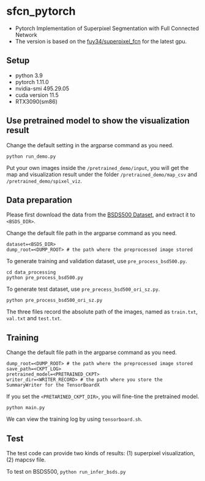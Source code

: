# sfcn_pytorch
- Pytorch Implementation of Superpixel Segmentation with Full Connected Network
- The version is based on the [fuy34/superpixel_fcn](https://github.com/fuy34/superpixel_fcn) for the latest gpu.

## Setup
- python 3.9
- pytorch 1.11.0
- nvidia-smi 495.29.05
- cuda version 11.5
- RTX3090(sm86)

## Use pretrained model to show the visualization result
Change the default setting in the argparse command as you need.
```
python run_demo.py
```
Put your own images inside the ```/pretrained_demo/input```, you will get the map and visualization result under the folder ```/pretrained_demo/map_csv``` and ```/pretrained_demo/spixel_viz```.

## Data preparation
Please first download the data from the [BSDS500 Dataset](http://www.eecs.berkeley.edu/Research/Projects/CS/vision/grouping/BSR/BSR_full.tgz), and extract it to ```<BSDS_DIR>```.

Change the default file path in the argparse command as you need.
```
dataset=<BSDS_DIR> 
dump_root=<DUMP_ROOT> # the path where the preprocessed image stored
```
To generate training and validation dataset, use ```pre_process_bsd500.py```.
```
cd data_processing
python pre_process_bsd500.py
```
To generate test dataset, use ```pre_precess_bsd500_ori_sz.py```.
```
python pre_process_bsd500_ori_sz.py
```
The three files record the absolute path of the images, named as ```train.txt```, ```val.txt``` and ```test.txt```.

## Training 
Change the default file path in the argparse command as you need.
``` 
dump_root=<DUMP_ROOT> # the path where the preprocessed image stored
save_path=<CKPT_LOG>
pretrained_model=<PRETRAINED_CKPT>
writer_dir=<WRITER_RECORD> # the path where you store the SummaryWriter for the TensorBoardX
```
If you set the ```<PRETARINED_CKPT_DIR>```, you will fine-tine the pretrained model. 
```
python main.py
```

We can view the training log by using ```tensorboard.sh```.

## Test
The test code can provide two kinds of results:
(1) superpixel visualization,
(2) mapcsv file.

To test on BSDS500,
```python run_infer_bsds.py```

